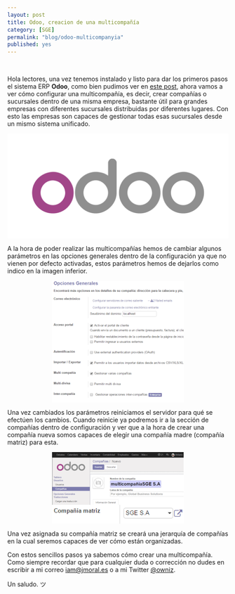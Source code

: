 ```yaml
---
layout: post
title: Odoo, creacion de una multicompañía
category: [SGE]
permalink: "blog/odoo-multicompanyia"
published: yes
---
```


<br>

Hola lectores, una vez tenemos instalado y listo para dar los primeros pasos el sistema ERP **Odoo**, como bien pudimos ver en [este post](/blog/odoo), ahora vamos a ver cómo configurar una multicompañía, es decir, crear compañías o sucursales dentro de una misma empresa, bastante útil para grandes empresas con diferentes sucursales distribuidas por diferentes lugares. Con esto las empresas son capaces de gestionar todas esas sucursales desde un mismo sistema unificado.

<img class="differentSize65" src="/assets/img/odoo2/odoo.png" alt="odoo" style="margin:auto; display:block;">

A la hora de poder realizar las multicompañías hemos de cambiar algunos parámetros en las opciones generales dentro de la configuración ya que no vienen por defecto activadas, estos parámetros hemos de dejarlos como indico en la imagen inferior.

<img class="differentSize65" src="/assets/img/odoo2/1.png" alt="odoo2" style="margin:auto; display:block;">

Una vez cambiados los parámetros reiniciamos el servidor para qué se efectúen los cambios. Cuando reinicie ya podremos ir a la sección de compañías dentro de configuración y ver que a la hora de crear una compañía nueva somos capaces de elegir una compañía madre (compañía matriz) para esta.

<img class="differentSize65" src="/assets/img/odoo2/2.png" alt="odoo2" style="margin:auto; display:block;">

<img class="differentSize65" src="/assets/img/odoo2/3.png" alt="odoo3" style="margin:auto; display:block;">

Una vez asignada su compañía matriz se creará una jerarquía de compañías en la cual seremos capaces de ver cómo están organizadas.

Con estos sencillos pasos ya sabemos cómo crear una multicompañía. Como siempre recordar que para cualquier duda o corrección no dudes en escribir a mi correo [iam@jmoral.es](mailto:iam@jmoral.es "iam@jmoral.es") o a mi Twitter [@owniz](https://twitter.com/owniz "Twitter").

Un saludo. ツ
